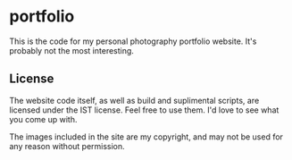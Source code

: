 # portfolio

This is the code for my personal photography portfolio website. It's probably not the most interesting.

## License

The website code itself, as well as build and suplimental scripts, are licensed under the IST license. Feel free to use them. I'd love to see what you come up with.

The images included in the site are my copyright, and may not be used for any reason without permission.
